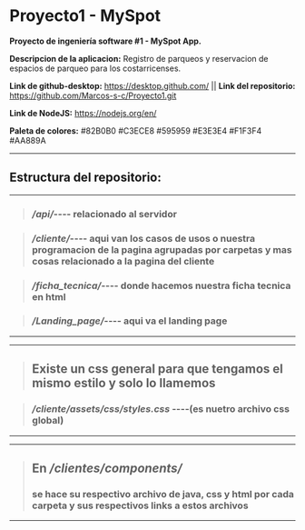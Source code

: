 # Proyecto1 - MySpot

**Proyecto de ingeniería software #1 - MySpot App.**

**Descripcion de la aplicacion:** Registro de parqueos y reservacion de espacios de parqueo para los costarricenses.

**Link de github-desktop:** https://desktop.github.com/ || **Link del repositorio:** https://github.com/Marcos-s-c/Proyecto1.git

**Link de NodeJS:** https://nodejs.org/en/

**Paleta de colores:**
#82B0B0
#C3ECE8
#595959
#E3E3E4
#F1F3F4
#AA889A

---

## Estructura del repositorio:

---

> ### _/api/_---- relacionado al servidor

> ### _/cliente/_---- aqui van los casos de usos o nuestra programacion de la pagina agrupadas por carpetas y mas cosas relacionado a la pagina del cliente

> ### _/ficha_tecnica/_---- donde hacemos nuestra ficha tecnica en html

> ### _/Landing_page/_---- aqui va el landing page

---

---

> ## Existe un css general para que tengamos el mismo estilo y solo lo llamemos

> ### _/cliente/assets/css/styles.css_ ----(es nuetro archivo css global)

---

---

> ## En _/clientes/components/_
>
> ### se hace su respectivo archivo de java, css y html por cada carpeta y sus respectivos links a estos archivos

---



